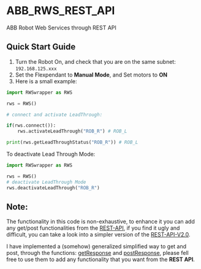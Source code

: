 # ABB_RWS_REST_API
ABB Robot Web Services through REST API

## Quick Start Guide

1. Turn the Robot On, and check that you are on the same subnet: `192.168.125.xxx`
2. Set the Flexpendant to **Manual Mode**, and Set motors to **ON**
3. Here is a small example:

```python
import RWSwrapper as RWS

rws = RWS()

# connect and activate LeadThrough:

if(rws.connect()):
    rws.activateLeadThrough("ROB_R") # ROB_L

print(rws.getLeadThroughStatus("ROB_R")) # ROB_L
```
To deactivate Lead Through Mode:

```python
import RWSwrapper as RWS

rws = RWS()
# deactivate LeadThrough Mode
rws.deactivateLeadThrough("ROB_R")
```

## Note:

The functionality in this code is non-exhaustive, to enhance it you can add any get/post functionalities from the [REST-API](https://developercenter.robotstudio.com/api/rwsApi/), if you find it ugly and difficult, you can take a look into a simpler version of the [REST-API-V2.0](https://developercenter.robotstudio.com/api/RWS).

I have implemented a (somehow) generalized simplified way to get and post, through the functions: [getResponse](RWSwrapper.py#L56) and [postResponse](RWSwrapper.py#L84), please fell free to use them to add any functionality that you want  from the **REST API**.